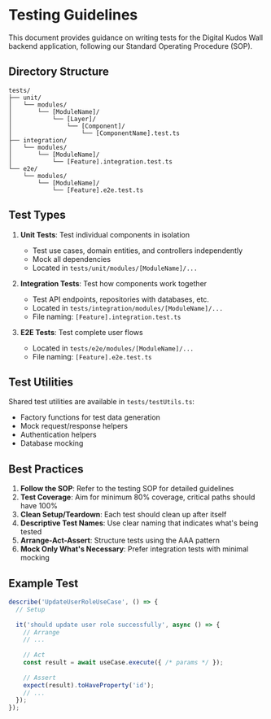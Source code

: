# Testing Guidelines

This document provides guidance on writing tests for the Digital Kudos Wall backend application, following our Standard Operating Procedure (SOP).

## Directory Structure

```
tests/
├── unit/
│   └── modules/
│       └── [ModuleName]/
│           └── [Layer]/
│               └── [Component]/
│                   └── [ComponentName].test.ts
├── integration/
│   └── modules/
│       └── [ModuleName]/
│           └── [Feature].integration.test.ts
└── e2e/
    └── modules/
        └── [ModuleName]/
            └── [Feature].e2e.test.ts
```

## Test Types

1. **Unit Tests**: Test individual components in isolation
   - Test use cases, domain entities, and controllers independently
   - Mock all dependencies
   - Located in `tests/unit/modules/[ModuleName]/...`

2. **Integration Tests**: Test how components work together
   - Test API endpoints, repositories with databases, etc.
   - Located in `tests/integration/modules/[ModuleName]/...`
   - File naming: `[Feature].integration.test.ts`

3. **E2E Tests**: Test complete user flows
   - Located in `tests/e2e/modules/[ModuleName]/...`
   - File naming: `[Feature].e2e.test.ts`

## Test Utilities

Shared test utilities are available in `tests/testUtils.ts`:

- Factory functions for test data generation
- Mock request/response helpers
- Authentication helpers
- Database mocking

## Best Practices

1. **Follow the SOP**: Refer to the testing SOP for detailed guidelines
2. **Test Coverage**: Aim for minimum 80% coverage, critical paths should have 100%
3. **Clean Setup/Teardown**: Each test should clean up after itself
4. **Descriptive Test Names**: Use clear naming that indicates what's being tested
5. **Arrange-Act-Assert**: Structure tests using the AAA pattern
6. **Mock Only What's Necessary**: Prefer integration tests with minimal mocking

## Example Test

```typescript
describe('UpdateUserRoleUseCase', () => {
  // Setup
  
  it('should update user role successfully', async () => {
    // Arrange
    // ...
    
    // Act
    const result = await useCase.execute({ /* params */ });
    
    // Assert
    expect(result).toHaveProperty('id');
    // ...
  });
});
``` 